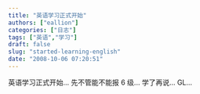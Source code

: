 ```yaml
---
title: "英语学习正式开始"
authors: ["eallion"]
categories: ["日志"]
tags: ["英语","学习"]
draft: false
slug: "started-learning-english"
date: "2008-10-06 07:20:51"
---
```


英语学习正式开始...
先不管能不能报 6 级...
学了再说...
GL...

